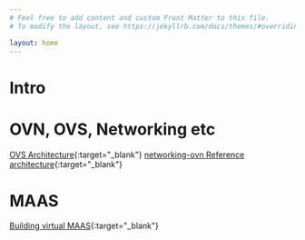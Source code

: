 ```yaml
---
# Feel free to add content and custom Front Matter to this file.
# To modify the layout, see https://jekyllrb.com/docs/themes/#overriding-theme-defaults

layout: home
---
```

# Intro

# OVN, OVS, Networking etc
[OVS Architecture](/docs/2022-10-09-ovn-architecture.html){:target="_blank"}
[networking-ovn Reference architecture](https://docs.openstack.org/networking-ovn/latest/admin/refarch/refarch.html){:target="_blank"}

# MAAS
[Building virtual MAAS](/docs/2022-08-02-virtual-maas.html){:target="_blank"}